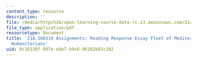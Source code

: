 ```yaml
---
content_type: resource
description: ''
file: /media/https%3A/open-learning-course-data-rc.s3.amazonaws.com/21a-506-the-anthropology-of-politics-persuasion-and-power-spring-2019/9c16138f997eebb7b9c696182b83c162_MIT21A_506S19_Sec4Mod2Respons3.pdf
file_type: application/pdf
resourcetype: Document
title: '21A.506S19 Assignments: Reading Response Essay Fleet of Mediterranean Border
  Humanitarians'
uid: 9c16138f-997e-ebb7-b9c6-96182b83c162
---
```

